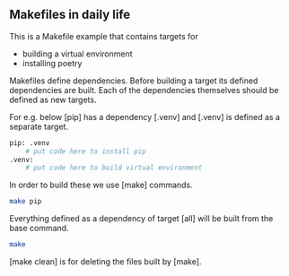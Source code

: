## Makefiles in daily life

This is a Makefile example that contains targets for
- building a virtual environment
- installing poetry

Makefiles define dependencies. Before building a target its defined dependencies are built.
Each of the dependencies themselves should be defined as new targets.

For e.g. below [pip] has a dependency [.venv] and [.venv] is defined as a separate target.
```bash
pip: .venv
    # put code here to install pip
.venv: 
    # put code here to build virtual environment
```
In order to build these we use [make] commands.
```bash
make pip
```
Everything defined as a dependency of target [all]
will be built from the base command.
```bash 
make
```
[make clean] is for deleting the files built by [make]. 